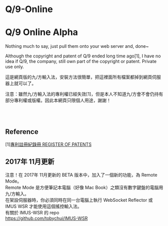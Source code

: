 # Q/9-Online
<h1>Q/9 Online Alpha</h1>
<p>Nothing much to say, just pull them onto your web server and, done~ </p>
<p>Although the copyright and patent of Q/9 ended long time ago[1], I have no idea if Q/9, the company, still own part of the copyright or patent. Private use only.</p>
<p>這是網頁版的九/方輸入法，安裝方法很簡單，把這裡面所有檔案都掉到網頁伺服器上就可以了。</p>
<p>注意：雖然九/方輸入法的專利權已經失效[1]，但是本人不知道九/方會不會仍持有部分專利權或版權。因此本網頁只限個人用途，謝謝！</p>
<br><br>
<h2>Reference</h2>
<p>[1]<a href="http://ipsearch.ipd.gov.hk/patent/ereg/fssr02100.jsp?AH_NO=4108761&AH_CD=6&AH_SEQ=0&LANG=zh_TW">專利註冊紀錄冊 REGISTER OF PATENTS</a></p>

## 2017年 11月更新
注意！在 2017年 11月更新的 BETA 版本中，加入了一個新的功能，為 Remote Mode。<br>
Remote Mode 是方便筆記本電腦（好像 Mac Book）之類沒有數字鍵盤的電腦用九/方輸入。<br>
在架設伺服器時，你必須同時在同一台電腦上執行 WebSocket Reflector 或 IMUS WSR 才能使用這個搖控輸入法。<br>
有關於 IMUS-WSR 的 repo<br>
https://github.com/tobychui/IMUS-WSR
